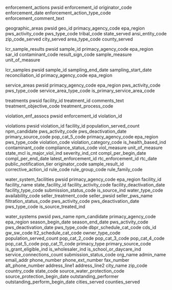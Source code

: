 
enforcement_actions
pwsid
enforcement_id
originator_code
enforcement_date
enforcement_action_type_code
enforcement_comment_text


geographic_areas
pwsid
geo_id
primacy_agency_code
epa_region
pws_activity_code
pws_type_code
tribal_code
state_served
ansi_entity_code
zip_code_served
city_served
area_type_code
county_served


lcr_sample_results
pwsid
sample_id
primacy_agency_code
epa_region
sar_id
contaminant_code
result_sign_code
sample_measure
unit_of_measure


lcr_samples
pwsid
sample_id
sampling_end_date
sampling_start_date
reconciliation_id
primacy_agency_code
epa_region


service_areas
pwsid
primacy_agency_code
epa_region
pws_activity_code
pws_type_code
service_area_type_code
is_primary_service_area_code


treatments
pwsid
facility_id
treatment_id
comments_text
treatment_objective_code
treatment_process_code


violation_enf_assocs
pwsid
enforcement_id
violation_id


violations
pwsid
violation_id
facility_id
population_served_count
npm_candidate
pws_activity_code
pws_deactivation_date
primary_source_code
pop_cat_5_code
primacy_agency_code
epa_region
pws_type_code
violation_code
violation_category_code
is_health_based_ind
contaminant_code
compliance_status_code
viol_measure
unit_of_measure
state_mcl
is_major_viol_ind
severity_ind_cnt
compl_per_begin_date
compl_per_end_date
latest_enforcement_id 
rtc_enforcement_id
rtc_date
public_notification_tier
originator_code
sample_result_id
corrective_action_id
rule_code
rule_group_code
rule_family_code


water_system_facilities
pwsid
primacy_agency_code
epa_region
facility_id
facility_name
state_facility_id
facility_activity_code
facility_deactivation_date
facility_type_code
submission_status_code
is_source_ind
water_type_code
availability_code
seller_treatment_code
seller_pwsid
seller_pws_name
filtration_status_code
pws_activity_code
pws_deactivation_date
pws_type_code
is_source_treated_ind


water_systems
pwsid
pws_name
npm_candidate
primacy_agency_code
epa_region
season_begin_date
season_end_date
pws_activity_code
pws_deactivation_date
pws_type_code
dbpr_schedule_cat_code
cds_id
gw_sw_code
lt2_schedule_cat_code
owner_type_code
population_served_count
pop_cat_2_code
pop_cat_3_code
pop_cat_4_code
pop_cat_5_code
pop_cat_11_code
primacy_type
primary_source_code
is_grant_eligible_ind
is_wholesaler_ind
is_school_or_daycare_ind
service_connections_count
submission_status_code
org_name
admin_name
email_addr
phone_number
phone_ext_number
fax_number
alt_phone_number
address_line1
address_line2
city_name
zip_code
country_code
state_code
source_water_protection_code
source_protection_begin_date
outstanding_performer
outstanding_perform_begin_date
cities_served
counties_served
